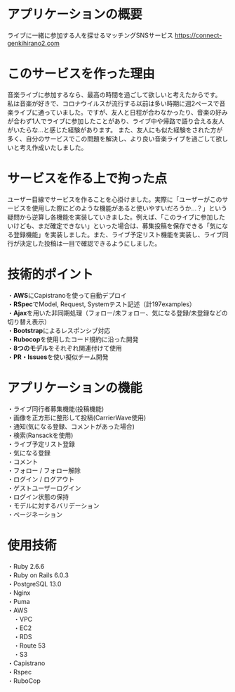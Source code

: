 # アプリケーションの概要
ライブに一緒に参加する人を探せるマッチングSNSサービス https://connect-genkihirano2.com

# このサービスを作った理由  
音楽ライブに参加するなら、最高の時間を過ごして欲しいと考えたからです。  
私は音楽が好きで、コロナウイルスが流行する以前は多い時期に週2ペースで音楽ライブに通っていました。ですが、友人と日程が合わなかったり、音楽の好みが合わず1人でライブに参加したことがあり、ライブ中や帰路で語り合える友人がいたらな…と感じた経験があります。
また、友人にも似た経験をされた方が多く、自分のサービスでこの問題を解決し、より良い音楽ライブを過ごして欲しいと考え作成いたしました。

# サービスを作る上で拘った点
ユーザー目線でサービスを作ることを心掛けました。実際に「ユーザーがこのサービスを使用した際にどのような機能があると使いやすいだろうか…？」という疑問から逆算し各機能を実装していきました。例えば、「このライブに参加したいけども、まだ確定できない」といった場合は、募集投稿を保存できる「気になる登録機能」を実装しました。また、ライブ予定リスト機能を実装し、ライブ同行が決定した投稿は一目で確認できるようにしました。

# 技術的ポイント
・**AWS**にCapistranoを使って自動デプロイ  
・**RSpec**でModel, Request, Systemテスト記述（計197examples）  
・**Ajax**を用いた非同期処理（フォロー/未フォロー、気になる登録/未登録などの切り替え表示）  
・**Bootstrap**によるレスポンシブ対応  
・**Rubocop**を使用したコード規約に沿った開発  
・**8つのモデル**をそれぞれ関連付けて使用  
・**PR・Issues**を使い擬似チーム開発  

# アプリケーションの機能
・ライブ同行者募集機能(投稿機能)  
・画像を正方形に整形して投稿(CarrierWave使用)  
・通知(気になる登録、コメントがあった場合)  
・検索(Ransackを使用)  
・ライブ予定リスト登録  
・気になる登録  
・コメント  
・フォロー / フォロー解除  
・ログイン / ログアウト  
・ゲストユーザーログイン  
・ログイン状態の保持  
・モデルに対するバリデーション  
・ページネーション  

# 使用技術
・Ruby 2.6.6  
・Ruby on Rails 6.0.3  
・PostgreSQL 13.0  
・Nginx  
・Puma  
・AWS  
　・VPC  
　・EC2  
　・RDS  
　・Route 53  
　・S3  
・Capistrano  
・Rspec  
・RuboCop  
